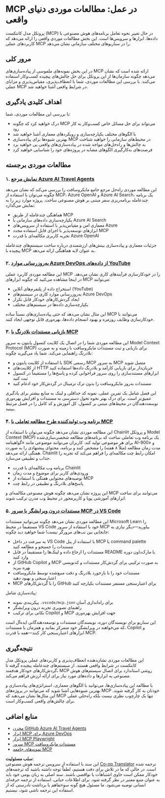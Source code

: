 <!--
CO_OP_TRANSLATOR_METADATA:
{
  "original_hash": "671162f2687253f22af11187919ed02d",
  "translation_date": "2025-06-21T13:35:44+00:00",
  "source_file": "09-CaseStudy/README.md",
  "language_code": "fa"
}
-->
# MCP در عمل: مطالعات موردی دنیای واقعی

پروتکل مدل کانتکست (MCP) در حال تغییر نحوه تعامل برنامه‌های هوش مصنوعی با داده‌ها، ابزارها و سرویس‌ها است. این بخش مطالعات موردی واقعی را ارائه می‌دهد که کاربردهای عملی MCP را در سناریوهای مختلف سازمانی نشان می‌دهد.

## مرور کلی

در این بخش نمونه‌های ملموسی از پیاده‌سازی‌های MCP ارائه شده است که نشان می‌دهد چگونه سازمان‌ها از این پروتکل برای حل چالش‌های پیچیده کسب‌وکار استفاده می‌کنند. با بررسی این مطالعات موردی، شما با انعطاف‌پذیری، مقیاس‌پذیری و مزایای عملی MCP در شرایط واقعی آشنا خواهید شد.

## اهداف کلیدی یادگیری

با بررسی این مطالعات موردی، شما:

- درک خواهید کرد که چگونه MCP می‌تواند برای حل مسائل خاص کسب‌وکار به کار رود
- با الگوهای مختلف یکپارچه‌سازی و رویکردهای معماری آشنا خواهید شد
- بهترین شیوه‌ها برای پیاده‌سازی MCP در محیط‌های سازمانی را خواهید شناخت
- به چالش‌ها و راه‌حل‌های مواجه شده در پیاده‌سازی‌های واقعی پی خواهید برد
- فرصت‌های به‌کارگیری الگوهای مشابه در پروژه‌های خود را شناسایی خواهید کرد

## مطالعات موردی برجسته

### ۱. [نمایش مرجع Azure AI Travel Agents](./travelagentsample.md)

این مطالعه موردی راه‌حل مرجع جامع مایکروسافت را بررسی می‌کند که نشان می‌دهد چگونه می‌توان با استفاده از MCP، Azure OpenAI و Azure AI Search، یک برنامه چندعامله برنامه‌ریزی سفر مبتنی بر هوش مصنوعی ساخت. پروژه موارد زیر را به نمایش می‌گذارد:

- هماهنگی چندعامله از طریق MCP
- یکپارچه‌سازی داده‌های سازمانی با Azure AI Search
- معماری امن و مقیاس‌پذیر با استفاده از سرویس‌های Azure
- ابزارهای توسعه‌پذیر با اجزای قابل استفاده مجدد MCP
- تجربه کاربری مکالمه‌ای با قدرت Azure OpenAI

جزئیات معماری و پیاده‌سازی بینش‌های ارزشمندی درباره ساخت سیستم‌های چندعامله پیچیده با MCP به عنوان لایه هماهنگی ارائه می‌دهد.

### ۲. [به‌روزرسانی موارد Azure DevOps از داده‌های YouTube](./UpdateADOItemsFromYT.md)

این مطالعه موردی کاربرد عملی MCP را در خودکارسازی فرآیندهای کاری نشان می‌دهد. در اینجا مشاهده می‌کنید که چگونه ابزارهای MCP می‌توانند:

- استخراج داده از پلتفرم‌های آنلاین (YouTube)
- به‌روزرسانی موارد کاری در سیستم‌های Azure DevOps
- ایجاد گردش‌کارهای خودکار قابل تکرار
- یکپارچه‌سازی داده‌ها در سیستم‌های مختلف

این مثال نشان می‌دهد که حتی پیاده‌سازی‌های نسبتاً ساده MCP می‌توانند با خودکارسازی وظایف روزمره و بهبود انسجام داده‌ها، بهره‌وری قابل توجهی ایجاد کنند.

### ۳. [بازیابی مستندات بلادرنگ با MCP](./docs-mcp/README.md)

این مطالعه موردی شما را در اتصال یک کلاینت کنسول پایتون به سرور Model Context Protocol (MCP) برای بازیابی و ثبت مستندات مایکروسافت با زمینه و به صورت بلادرنگ راهنمایی می‌کند. شما یاد می‌گیرید چگونه:

- با استفاده از کلاینت پایتون و SDK رسمی MCP به سرور MCP متصل شوید
- از کلاینت‌های HTTP جریان‌دار برای بازیابی کارآمد و بلادرنگ داده‌ها استفاده کنید
- ابزارهای مستندسازی را روی سرور فراخوانی کرده و پاسخ‌ها را مستقیماً در کنسول ثبت کنید
- مستندات به‌روز مایکروسافت را بدون ترک ترمینال در گردش‌کار خود ادغام کنید

این فصل شامل یک تمرین عملی، نمونه کد حداقلی و لینک به منابع بیشتر برای یادگیری عمیق‌تر است. برای درک بهتر نحوه تحول دسترسی به مستندات و افزایش بهره‌وری توسعه‌دهندگان در محیط‌های مبتنی بر کنسول، کل آموزش و کد کامل را در فصل مرتبط ببینید.

### ۴. [برنامه وب تولیدکننده طرح مطالعه تعاملی با MCP](./docs-mcp/README.md)

این مطالعه موردی نشان می‌دهد چگونه می‌توان با استفاده از Chainlit و پروتکل Model Context (MCP) یک برنامه وب تعاملی ساخت که برنامه‌های مطالعه شخصی‌سازی‌شده برای هر موضوعی تولید کند. کاربران می‌توانند موضوعی مانند «گواهینامه AI-900» و مدت زمان مطالعه (مثلاً ۸ هفته) را مشخص کنند و برنامه، محتوای پیشنهادی را به صورت هفتگی ارائه می‌دهد. Chainlit امکان رابط چت مکالمه‌ای را فراهم می‌کند که تجربه را جذاب و تطبیقی می‌سازد.

- برنامه وب مکالمه‌ای با قدرت Chainlit
- ورودی‌های کاربر برای موضوع و مدت زمان
- توصیه‌های محتوایی هفتگی با استفاده از MCP
- پاسخ‌های بلادرنگ و تطبیقی در رابط چت

این پروژه نشان می‌دهد چگونه هوش مصنوعی مکالمه‌ای و MCP می‌توانند برای ساخت ابزارهای آموزشی پویا و کاربرمحور در محیط وب مدرن ترکیب شوند.

### ۵. [مستندات درون ویرایشگر با سرور MCP در VS Code](./docs-mcp/README.md)

این مطالعه موردی نشان می‌دهد چگونه می‌توانید مستندات Microsoft Learn را مستقیماً در محیط VS Code خود با استفاده از سرور MCP بیاورید—دیگر نیازی به جابجایی بین تب‌های مرورگر نیست! شما خواهید دید چگونه:

- به سرعت در داخل VS Code با استفاده از پنل MCP یا command palette مستندات را جستجو و مطالعه کنید
- مستندات را ارجاع داده و لینک‌ها را مستقیماً در فایل README یا مارک‌داون دوره وارد کنید
- از GitHub Copilot و MCP به صورت ترکیبی برای گردش‌کار مستندات و کدنویسی بهره ببرید
- مستندات خود را با بازخورد بلادرنگ و دقت منبع‌شده توسط مایکروسافت اعتبارسنجی و بهبود دهید
- MCP را با گردش‌کارهای GitHub برای اعتبارسنجی مستمر مستندات یکپارچه کنید

پیاده‌سازی شامل:
- پیکربندی نمونه `.vscode/mcp.json` برای راه‌اندازی آسان
- راهنمای تصویری تجربه درون ویرایشگر
- نکاتی برای ترکیب Copilot و MCP جهت افزایش بهره‌وری

این سناریو برای نویسندگان دوره، نویسندگان مستندات و توسعه‌دهندگانی ایده‌آل است که می‌خواهند در ویرایشگر خود متمرکز بمانند و همزمان با مستندات، Copilot و ابزارهای اعتبارسنجی کار کنند—همه با قدرت MCP.

## نتیجه‌گیری

این مطالعات موردی نشان‌دهنده انعطاف‌پذیری و کاربردهای عملی پروتکل مدل کانتکست در شرایط واقعی هستند. از سیستم‌های چندعامله پیچیده گرفته تا گردش‌کارهای خودکار هدفمند، MCP روشی استاندارد برای اتصال سیستم‌های هوش مصنوعی به ابزارها و داده‌های مورد نیاز برای ارائه ارزش فراهم می‌کند.

با مطالعه این پیاده‌سازی‌ها، می‌توانید با الگوهای معماری، استراتژی‌های پیاده‌سازی و بهترین شیوه‌هایی آشنا شوید که می‌توانند در پروژه‌های MCP خودتان به کار گرفته شوند. این مثال‌ها نشان می‌دهند که MCP تنها یک چارچوب نظری نیست بلکه راه‌حلی عملی برای چالش‌های واقعی کسب‌وکار است.

## منابع اضافی

- [مخزن GitHub Azure AI Travel Agents](https://github.com/Azure-Samples/azure-ai-travel-agents)
- [ابزار MCP برای Azure DevOps](https://github.com/microsoft/azure-devops-mcp)
- [ابزار MCP Playwright](https://github.com/microsoft/playwright-mcp)
- [سرور MCP مستندات مایکروسافت](https://github.com/MicrosoftDocs/mcp)
- [نمونه‌های جامعه MCP](https://github.com/microsoft/mcp)

**سلب مسئولیت**:  
این سند با استفاده از سرویس ترجمه هوش مصنوعی [Co-op Translator](https://github.com/Azure/co-op-translator) ترجمه شده است. در حالی که ما در تلاش برای دقت هستیم، لطفاً توجه داشته باشید که ترجمه‌های خودکار ممکن است حاوی اشتباهات یا نواقصی باشند. سند اصلی به زبان بومی خود باید به عنوان منبع معتبر در نظر گرفته شود. برای اطلاعات حیاتی، استفاده از ترجمه حرفه‌ای انسانی توصیه می‌شود. ما مسئول هیچ گونه سوءتفاهم یا برداشت نادرستی که از استفاده این ترجمه ناشی شود، نیستیم.